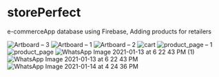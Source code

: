 # storePerfect
e-commerceApp
database using Firebase, Adding products for retailers

![Artboard – 3](https://user-images.githubusercontent.com/35655884/159124711-f3ac064f-d82c-4f9f-b887-8532ce90b566.png)
![Artboard – 1](https://user-images.githubusercontent.com/35655884/159124858-8ae7c5c8-7bef-45d7-9699-e13a2dac0dc7.png)
![Artboard – 2](https://user-images.githubusercontent.com/35655884/159124859-294f1873-c1b5-4332-bc03-529194ab9212.png)
![cart](https://user-images.githubusercontent.com/35655884/159124715-d589982f-463b-484e-a372-fb227a3c266b.png)
![product_page – 1](https://user-images.githubusercontent.com/35655884/159124716-cd1e7116-d82c-403e-a43c-553c83acd7ff.png)
![product_page](https://user-images.githubusercontent.com/35655884/159124718-e48a1c64-66e3-440a-aff5-afdf79a7d9a4.png)
![WhatsApp Image 2021-01-13 at 6 22 43 PM (1)](https://user-images.githubusercontent.com/35655884/159124720-1297b7a8-628b-49be-8cfc-4a2dbe02cb81.jpeg)
![WhatsApp Image 2021-01-13 at 6 22 43 PM](https://user-images.githubusercontent.com/35655884/159124721-95ebc16f-0c9c-4440-aea8-1fbbb55d5bde.jpeg)
![WhatsApp Image 2021-01-14 at 4 24 36 PM](https://user-images.githubusercontent.com/35655884/159124722-ae3532c7-59ea-4b29-9aac-bdf4b5f0c8bb.jpeg)

